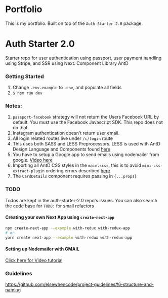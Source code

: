 # Portfolio

This is my portfolio. Built on top of the `Auth-Starter-2.0` package. 

# Auth Starter 2.0
Starter repo for user authentication using passport, user payment handling using Stripe, and SSR using Next. Component Library AntD

### Getting Started
1. Change `.env.example` to `.env`, and populate all fields
2. `$ npm run dev`

### Notes:
  1) `passport-facebook` strategy will not return the Users Facebook URL by default. You must use the Facebook Javascript SDK. This repo does not do that.
  2) Instagram authentication doesn't return user email.
  3) All login related routes live under `/c/login` route
  4) This uses both SASS and LESS Preprocessors. LESS is used with AntD Design Language and Components found [here](https://ant.design/)
  5) You have to setup a Google app to send emails using nodemailer from google. [Video here](https://www.youtube.com/watch?v=JJ44WA_eV8E)
  6) Importing all AntD CSS styles in the `main.scss`, this is to avoid `mini-css-extract-plugin` ordering errors described [here](https://github.com/ant-design/ant-design/issues/15696)
  7) The `CardDetails` component requires passing in `{...props}`

### TODO
Todos are kept in the auth-starter-2.0 repo's issues.
You can also search the code base for `TODO:` for small refactors


#### Creating your own Next App using `create-next-app`
```bash
npx create-next-app --example with-redux with-redux-app
# or
yarn create next-app --example with-redux with-redux-app
```

#### Setting up Nodemailer with GMAIL
[Click here for Video tutorial](https://www.youtube.com/watch?v=JJ44WA_eV8E)




### Guidelines
https://github.com/elsewhencode/project-guidelines#6-structure-and-naming